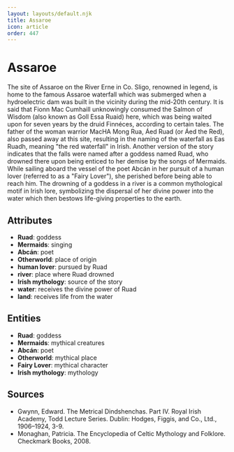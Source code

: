 ```yaml
---
layout: layouts/default.njk
title: Assaroe
icon: article
order: 447
---
```

# Assaroe

The site of Assaroe on the River Erne in Co. Sligo, renowned in legend, is home to the famous Assaroe waterfall which was submerged when a hydroelectric dam was built in the vicinity during the mid-20th century. It is said that Fionn Mac Cumhaill unknowingly consumed the Salmon of Wisdom (also known as Goll Essa Ruaid) here, which was being waited upon for seven years by the druid Finnéces, according to certain tales. The father of the woman warrior MacHA Mong Rua, Áed Ruad (or Áed the Red), also passed away at this site, resulting in the naming of the waterfall as Eas Ruadh, meaning "the red waterfall" in Irish. Another version of the story indicates that the falls were named after a goddess named Ruad, who drowned there upon being enticed to her demise by the songs of Mermaids. While sailing aboard the vessel of the poet Abcán in her pursuit of a human lover (referred to as a "Fairy Lover"), she perished before being able to reach him. The drowning of a goddess in a river is a common mythological motif in Irish lore, symbolizing the dispersal of her divine power into the water which then bestows life-giving properties to the earth.

## Attributes

- **Ruad**: goddess
- **Mermaids**: singing
- **Abcán**: poet
- **Otherworld**: place of origin
- **human lover**: pursued by Ruad
- **river**: place where Ruad drowned
- **Irish mythology**: source of the story
- **water**: receives the divine power of Ruad
- **land**: receives life from the water

## Entities

- **Ruad**: goddess
- **Mermaids**: mythical creatures
- **Abcán**: poet
- **Otherworld**: mythical place
- **Fairy Lover**: mythical character
- **Irish mythology**: mythology

## Sources

- Gwynn, Edward. The Metrical Dindshenchas. Part IV. Royal Irish Academy, Todd Lecture Series. Dublin: Hodges, Figgis, and Co., Ltd., 1906–1924, 3-9.
- Monaghan, Patricia. The Encyclopedia of Celtic Mythology and Folklore. Checkmark Books, 2008.

